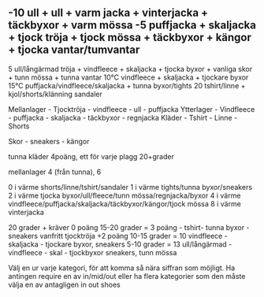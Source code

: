 

-10 ull + ull + varm jacka + vinterjacka + täckbyxor + varm mössa
-5 puffjacka + skaljacka + tjock tröja + tjock mössa + täckbyxor + kängor + tjocka vantar/tumvantar
----
5 ull/långärmad tröja + vindfleece + skaljacka + tjocka byxor + vanliga skor + tunn mössa + tunna vantar
10°C vindfleece + skaljacka + tjockare byxor
15°C puffjacka/vindfleece/skaljacka + tunna byxor/tights 
20 tshirt/linne + kjol/shorts/klänning sandaler

Mellanlager - Tjocktröja - vindfleece - ull - puffjacka
Ytterlager - Vindfleece - puffjacka - skaljacka - täckbyxor - regnjacka
Kläder - Tshirt - Linne - Shorts

Skor - sneakers - kängor

tunna kläder 4poäng, ett för varje plagg 20+grader

mellanlager 4 (från tunna), 6

0 i värme shorts/linne/tshirt/sandaler
1 i värme tights/tunna byxor/sneakers
2 i värme tjocka byxor/ull/fleece/tunn mössa/regnjacka/byxor
4 i värme vindfleece/puffjacka/skaljacka/täckbyxor/kängor/tjock mössa
8 i värme vinterjacka 

20 grader + kräver 0 poäng
15-20 grader = 3 poäng - tshirt- tunna byxor - sneakers vanfritt tjocktröja +2 poäng
10-15 grader = 10 vindfleece - skaljacka - tjockare byxor, sneakers
5-10 grader = 13 ull/långärmad - vindfleece - skal - tjockbyxor sneakers, tunn mössa

Välj en ur varje kategori, för att komma så nära siffran som möjligt. 
Ha antingen require en av in/mid/out eller ha flera kategorier som den måste välja en av
antagligen in out shoes
